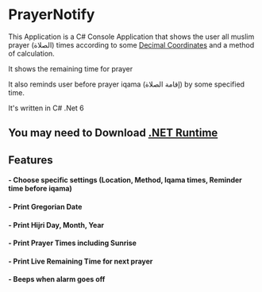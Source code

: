 # PrayerNotify

This Application is a C# Console Application that shows the user all muslim prayer (الصلاة) times according to some [Decimal Coordinates](https://www.geodatos.net/en/coordinates) and a method of calculation.

It shows the remaining time for prayer

It also reminds user before prayer iqama (إقامة الصلاة) by some specified time.

It's written in C# .Net 6

You may need to Download [.NET Runtime](https://dotnet.microsoft.com/en-us/download/dotnet/6.0)
---

## Features

#### - Choose specific settings (Location, Method, Iqama times, Reminder time before iqama)

#### - Print Gregorian Date

#### - Print Hijri Day, Month, Year

#### - Print Prayer Times including Sunrise

#### - Print **Live** Remaining Time for next prayer

#### - Beeps when alarm goes off
